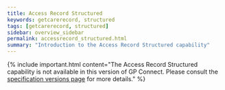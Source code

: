 ```yaml
---
title: Access Record Structured
keywords: getcarerecord, structured
tags: [getcarerecord, structured]
sidebar: overview_sidebar
permalink: accessrecord_structured.html
summary: "Introduction to the Access Record Structured capability"
---
```


{% include important.html content="The Access Record Structured capability is not available in this version of GP Connect. Please consult the [specification versions page](https://developer.nhs.uk/gp-connect-specification-versions/) for more details." %}
